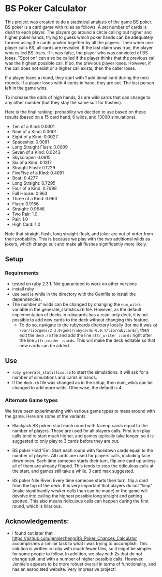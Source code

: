 # BS Poker Calculator

This project was created to do a statistical analysis of the game BS poker. BS poker is a card game with rules as follows. A set number of cards is dealt to each player. The players go around a circle calling out higher and higher poker hands, trying to guess which poker hands can be adequately formed using the cards pooled together by all the players. Then when one player calls BS, all cards are revealed. If the last claim was true, the player who called BS loses. If it was false, the player who was convicted of BS loses. "Spot on" can also be called if the player thinks that the previous call was the highest possible call. If so, the previous player loses. However, if the call does not exist or a higher call exists, then the caller loses.

If a player loses a round, they start with 1 additional card during the next rounds. If a player loses with 4 cards in hand, they are out. The last person left in the game wins.

To increase the odds of high hands, 2s are wild cards that can change to any other number (but they stay the same suit for flushes).

Here is the final ranking: probability we decided to use based on these results (based on a 15 card hand, 6 wilds, and 10000 simulations). 
* Ten of a Kind: 0.0001
* Nine of a Kind: 0.0001
* Eight of a Kind: 0.0027
* Spaceship: 0.0081
* Long Straight Flush: 0.0009
* Seven of a Kind: 0.0243
* Skyscraper: 0.0615
* Six of a Kind: 0.1317
* Straight Flush: 0.1229
* FiveFive of a Kind: 0.4091
* Boat: 0.4277
* Long Straight: 0.7295
* Four of a Kind: 0.7698
* Full House: 0.963
* Three of a Kind: 0.963
* Flush: 0.9156
* Straight: 0.9646
* Two Pair: 1.0
* Pair: 1.0
* High Card: 1.0

Note that straight flush, long straight flush, and joker are out of order from their probability. This is because we play with the two additional wilds as jokers, which change suit and make all flushes significantly more likely. 

## Setup

### Requirements

* tested on ruby 2.3.1. Not guaranteed to work on other versions
* install ruby
* use `bundle` while in the directory with the Gemfile to install the dependencies.
* The number of wilds can be changed by changing the `num_wilds` variable in the generate_statistics.rb file. However, as the default implementation of decks in rubycards has a read-only deck, it is not possible to add new cards to the deck without changing this feature. 
    * To do so, navigate to the rubycards directory locally (for me it was `cd /var/lib/gems/2.3.0/gems/rubycards-0.0.4/lib/rubycards`), then edit the `deck.rb` file and add the line `attr_writer :cards` right after the line `attr_reader :cards`. This will make the deck editable so that new cards can be added.

## Use

* `ruby generate_statistics.rb` to start the simulations. It will ask for a number of simulations and cards in hands.
* If the `deck.rb` file was changed as in the setup, then num_wilds can be changed to add more wilds. Otherwise, the default is 4.

### Alternate Game types

We have been experimenting with various game types to mess around with the game. Here are some of the variants:

* Blackjack BS poker: start each round with faceup cards equal to the number of players. These are used for all players calls. First turn play calls tend to start much higher, and games typically take longer, so it is suggested to only play to 3 cards before they are out.

* BS poker Hold 'Em: Start each round with facedown cards equal to the number of players. All cards are used for players calls, including face down ones. Each time someone starts their turn, flip one card up unless all of them are already flipped. This tends to stop the ridiculous calls at the start, and games still take a while. 3 card max suggested.

* BS poker Nile River: Every time someone starts their turn, flip a card from the top of the deck. It is very important that players do not "limp" (make significantly weaker calls than can be made) or the game will devolve into calling the highest possible long straight and getting spotted. This also means ridiculous calls can happen during the first round, which is hilarious.

## Acknowledgements:
* I found out later that <https://github.com/jenniezheng/BS_Poker_Chances_Calculator> accomplishes a similar task to what I was trying to accomplish. This solution is written in ruby with much fewer files, so it might be simpler for some people to follow. In addition, we play with 2s that do not change suit, and with a number of higher possible calls. However, Jennie's appears to be more robust overall in terms of functionality, and has an associated website. Very impressive project!

